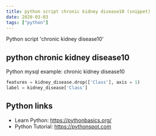 ```yaml
---
title: python script chronic kidney disease10 (snippet)
date: 2020-03-03
tags: ["python"]
---
```

Python script 'chronic kidney disease10'


## python chronic kidney disease10

Python mysql example: chronic kidney disease10

```python
features = kidney_disease.drop(['Class'], axis = 1)
label = kidney_disease['Class']

```

## Python links

- Learn Python: https://pythonbasics.org/
- Python Tutorial: https://pythonspot.com
